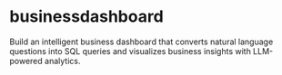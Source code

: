 # businessdashboard

Build an intelligent business dashboard that converts natural language questions into SQL queries and
visualizes business insights with LLM-powered analytics.

